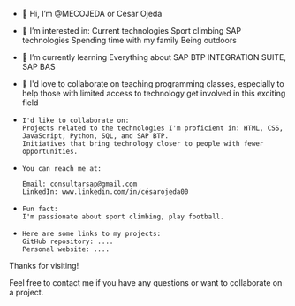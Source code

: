 - 👋 Hi, I’m @MECOJEDA or César Ojeda
- 👀 I’m interested in:
      Current technologies
      Sport climbing
      SAP technologies
      Spending time with my family
      Being outdoors

- 🌱 I’m currently learning
      Everything about SAP BTP
      INTEGRATION SUITE, SAP BAS
- 💞️ I'd love to collaborate on teaching programming classes,
      especially to help those with limited access to technology
      get involved in this exciting field
-     I'd like to collaborate on:
      Projects related to the technologies I'm proficient in: HTML, CSS, JavaScript, Python, SQL, and SAP BTP.
      Initiatives that bring technology closer to people with fewer opportunities.
-     You can reach me at:

      Email: consultarsap@gmail.com
      LinkedIn: www.linkedin.com/in/césarojeda00

-     Fun fact:
      I'm passionate about sport climbing, play football.

-     Here are some links to my projects:
      GitHub repository: ....
      Personal website: ....

Thanks for visiting!

Feel free to contact me if you have any questions or want to collaborate on a project.
